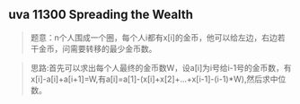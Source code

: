 ## uva 11300 Spreading the Wealth 
>题意：n个人围成一个圈，每个人i都有x[i]的金币，他可以给左边，右边若干金币，问需要转移的最少金币数。

>思路:首先可以求出每个人最终的金币数W，设a[i]为i号给i-1号的金币数，有x[i]-a[i]+a[i+1]=W,有a[i]=a[1]-(x[i]+x[2]+...+x[i-1]-(i-1)*W),然后求中位数。
